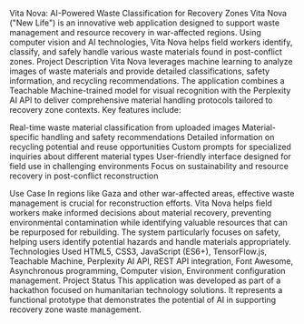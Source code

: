 Vita Nova: AI-Powered Waste Classification for Recovery Zones
Vita Nova ("New Life") is an innovative web application designed to support waste management and resource recovery in war-affected regions. Using computer vision and AI technologies, Vita Nova helps field workers identify, classify, and safely handle various waste materials found in post-conflict zones.
Project Description
Vita Nova leverages machine learning to analyze images of waste materials and provide detailed classifications, safety information, and recycling recommendations. The application combines a Teachable Machine-trained model for visual recognition with the Perplexity AI API to deliver comprehensive material handling protocols tailored to recovery zone contexts.
Key features include:

Real-time waste material classification from uploaded images
Material-specific handling and safety recommendations
Detailed information on recycling potential and reuse opportunities
Custom prompts for specialized inquiries about different material types
User-friendly interface designed for field use in challenging environments
Focus on sustainability and resource recovery in post-conflict reconstruction

Use Case
In regions like Gaza and other war-affected areas, effective waste management is crucial for reconstruction efforts. Vita Nova helps field workers make informed decisions about material recovery, preventing environmental contamination while identifying valuable resources that can be repurposed for rebuilding. The system particularly focuses on safety, helping users identify potential hazards and handle materials appropriately.
Technologies Used
HTML5, CSS3, JavaScript (ES6+), TensorFlow.js, Teachable Machine, Perplexity AI API, REST API integration, Font Awesome, Asynchronous programming, Computer vision, Environment configuration management.
Project Status
This application was developed as part of a hackathon focused on humanitarian technology solutions. It represents a functional prototype that demonstrates the potential of AI in supporting recovery zone waste management.
